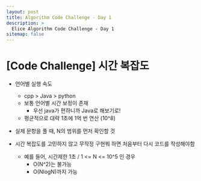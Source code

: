 ```yaml
---
layout: post
title: Algorithm Code Challenge - Day 1
description: >
  Elice Algorithm Code Challenge - Day 1
sitemap: false
---
```


# [Code Challenge] 시간 복잡도

- 언어별 실행 속도
    - cpp > Java > python
    - 보통 언어별 시간 보정이 존재
        - 우선 java가 편하니까 Java로 해보기로!
    - 평균적으로 대략 1초에 1억 번 연산 (10^8)
- 실제 문항을 풀 때, N의 범위를 먼저 확인할 것

- 시간 복잡도를 고민하지 않고 무작정 구현붜 하면 처음부터 다시 코드를 작성해야함
    - 예를 들어, 시간제한 1초 / 1 <= N <= 10^5 인 경우
        - O(N^2)는 불가능
        - O(NlogN)까지 가능